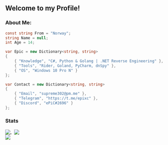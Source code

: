 ## Welcome to my Profile!
### About Me:
```csharp
const string From = "Norway";
string Name = null;
int Age = 14;

var Epic = new Dictionary<string, string>
{
    { "Knowledge", "C#, Python & Golang | .NET Reverse Engineering" },
    { "Tools", "Rider, Goland, PyCharm, dnSpy" },
    { "OS", "Windows 10 Pro N" }
};

var Contact = new Dictionary<string, string>
{
    { "Email", "supreme302@pm.me" },
    { "Telegram", "https://t.me/epixc" },
    { "Discord", "ePiC#2696" }
};
```
### Stats
<a href="https://github.com/epic6969/epic6969">
  <img align="center" src="https://github-readme-stats.vercel.app/api?username=ePiC6969&theme=onedark&layout=compact"/>
</a>
&nbsp;
<a href="https://github.com/epic6969/epic6969">
    <img align="center" src="https://github-readme-stats.vercel.app/api/top-langs/?username=ePiC6969&theme=onedark&layout=default"/>
</a>
<br>
<a href="https://github.com/epic6969/epic6969">
    <img align="center" src="https://komarev.com/ghpvc/?username=epic6969&color=DF6D74&style=plastic&label=Profile Views"/>
</a>
